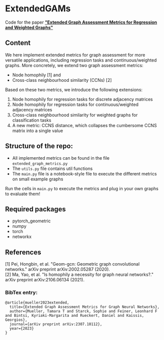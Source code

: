 # ExtendedGAMs
Code for the paper [**"Extended Graph Assessment Metrics for Regression and Weighted Graphs"**](https://arxiv.org/pdf/2307.10112.pdf)

## Content
We here implement extended metrics for graph assessment for more versatile applications, including regression tasks and continuous/weighted graphs.
More concretely, we extend two graph assessment metrics:
- Node homophily [1] and
- Cross-class neighbourhood similarity (CCNs) [2]

Based on these two metrics, we introduce the following extensions:
1. Node homophily for regression tasks for discrete adjacency matrices
2. Node homophily for regression tasks for continuous/weighted adjacency matrices
5. Cross-class neighbourhood similarity for weighted graphs for classification tasks
6. A new metric: CCNS distance, which collapses the cumbersome CCNS matrix into a single value

## Structure of the repo:
- All implemented metrics can be found in the file ```extended_graph_metrics.py```
- The ```utils.py``` file contains util functions
- The ```main.py``` file is a notebook-style file to execute the different metrics on small example graphs

Run the cells in ```main.py``` to execute the metrics and plug in your own graphs to evaluate them!


## Required packages
- pytorch_geometric
- numpy
- torch
- networkx

## References
[1] Pei, Hongbin, et al. "Geom-gcn: Geometric graph convolutional networks." arXiv preprint arXiv:2002.05287 (2020).\
[2] Ma, Yao, et al. "Is homophily a necessity for graph neural networks?." arXiv preprint arXiv:2106.06134 (2021).


### BibTex entry:
```
@article{mueller2023extended,
  title={Extended Graph Assessment Metrics for Graph Neural Networks},
  author={Mueller, Tamara T and Starck, Sophie and Feiner, Leonhard F and Bintsi, Kyriaki-Margarita and Rueckert, Daniel and Kaissis, Georgios},
  journal={arXiv preprint arXiv:2307.10112},
  year={2023}
}
```


